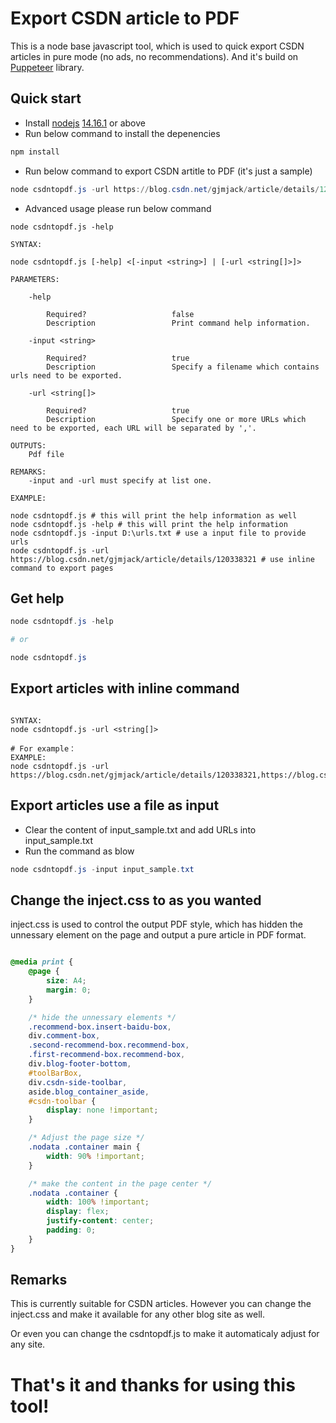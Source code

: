 # Export CSDN article to PDF

This is a node base javascript tool, which is used to quick export CSDN articles in pure mode (no ads, no recommendations). And it's build on [Puppeteer](http://www.puppeteerjs.com/) library.

## Quick start

- Install [nodejs](https://nodejs.org/en/) [14.16.1](https://nodejs.org/dist/v14.17.6/node-v14.17.6-x64.msi) or above
- Run below command to install the depenencies

```powershell
npm install
```

- Run below command to export CSDN artitle to PDF (it's just a sample)

```powershell
node csdntopdf.js -url https://blog.csdn.net/gjmjack/article/details/120338321
```

- Advanced usage please run below command

``` shell
node csdntopdf.js -help

```

```shell
SYNTAX:

node csdntopdf.js [-help] <[-input <string>] | [-url <string[]>]>

PARAMETERS:

    -help 

        Required?                   false
        Description                 Print command help information.

    -input <string> 

        Required?                   true
        Description                 Specify a filename which contains urls need to be exported.

    -url <string[]> 

        Required?                   true
        Description                 Specify one or more URLs which need to be exported, each URL will be separated by ','. 

OUTPUTS:
    Pdf file

REMARKS:
    -input and -url must specify at list one.

EXAMPLE:

node csdntopdf.js # this will print the help information as well
node csdntopdf.js -help # this will print the help information
node csdntopdf.js -input D:\urls.txt # use a input file to provide urls
node csdntopdf.js -url https://blog.csdn.net/gjmjack/article/details/120338321 # use inline command to export pages
```

## Get help

```powershell
node csdntopdf.js -help 

# or

node csdntopdf.js
```

## Export articles with inline command

```shell

SYNTAX:
node csdntopdf.js -url <string[]>

# For example：
EXAMPLE:
node csdntopdf.js -url https://blog.csdn.net/gjmjack/article/details/120338321,https://blog.csdn.net/gjmjack/article/details/118695137

```

## Export articles use a file as input

- Clear the content of input_sample.txt and add URLs into input_sample.txt
- Run the command as blow

```powershell
node csdntopdf.js -input input_sample.txt
```

## Change the inject.css to as you wanted

inject.css is used to control the output PDF style, which has hidden the unnessary element on the page and output a pure article in PDF format.

```css

@media print {
    @page {
        size: A4;
        margin: 0;
    }

    /* hide the unnessary elements */
    .recommend-box.insert-baidu-box,
    div.comment-box,
    .second-recommend-box.recommend-box,
    .first-recommend-box.recommend-box,
    div.blog-footer-bottom,
    #toolBarBox,
    div.csdn-side-toolbar,
    aside.blog_container_aside,
    #csdn-toolbar {
        display: none !important;
    }

    /* Adjust the page size */
    .nodata .container main {
        width: 90% !important;
    }

    /* make the content in the page center */
    .nodata .container {
        width: 100% !important;
        display: flex;
        justify-content: center;
        padding: 0;
    }
}
```

## Remarks

This is currently suitable for CSDN articles. However you can change the inject.css and make it available for any other blog site as well.

Or even you can change the csdntopdf.js to make it automaticaly adjust for any site.

# That's it and thanks for using this tool!
